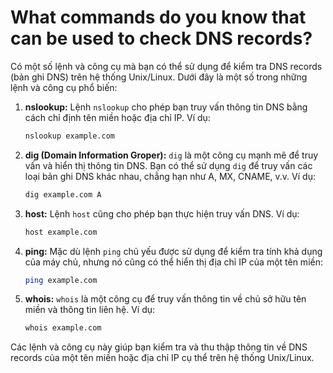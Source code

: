 # What commands do you know that can be used to check DNS records?

Có một số lệnh và công cụ mà bạn có thể sử dụng để kiểm tra DNS records (bản ghi DNS) trên hệ thống Unix/Linux. Dưới đây là một số trong những lệnh và công cụ phổ biến:

1. **nslookup:** Lệnh `nslookup` cho phép bạn truy vấn thông tin DNS bằng cách chỉ định tên miền hoặc địa chỉ IP. Ví dụ:
    
    ```bash
    nslookup example.com
    
    ```
    
2. **dig (Domain Information Groper):** `dig` là một công cụ mạnh mẽ để truy vấn và hiển thị thông tin DNS. Bạn có thể sử dụng `dig` để truy vấn các loại bản ghi DNS khác nhau, chẳng hạn như A, MX, CNAME, v.v. Ví dụ:
    
    ```bash
    dig example.com A
    
    ```
    
3. **host:** Lệnh `host` cũng cho phép bạn thực hiện truy vấn DNS. Ví dụ:
    
    ```bash
    host example.com
    
    ```
    
4. **ping:** Mặc dù lệnh `ping` chủ yếu được sử dụng để kiểm tra tính khả dụng của máy chủ, nhưng nó cũng có thể hiển thị địa chỉ IP của một tên miền:
    
    ```bash
    ping example.com
    
    ```
    
5. **whois:** `whois` là một công cụ để truy vấn thông tin về chủ sở hữu tên miền và thông tin liên hệ. Ví dụ:
    
    ```bash
    whois example.com
    
    ```
    

Các lệnh và công cụ này giúp bạn kiểm tra và thu thập thông tin về DNS records của một tên miền hoặc địa chỉ IP cụ thể trên hệ thống Unix/Linux.